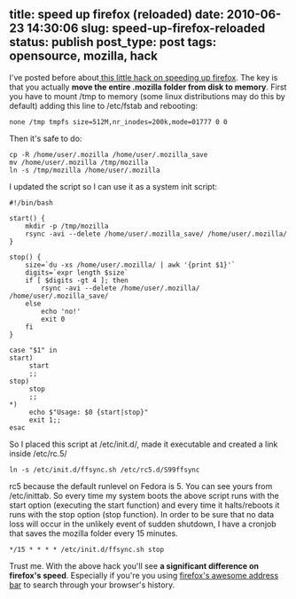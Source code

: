 title: speed up firefox (reloaded)
date: 2010-06-23 14:30:06
slug: speed-up-firefox-reloaded
status: publish
post_type: post
tags: opensource, mozilla, hack
---

I've posted before about[ this little hack on speeding up firefox](/2009/04/23/speed-firefox/). The key is that you actually **move the entire .mozilla folder from disk to memory**. First you have to mount /tmp to memory (some linux distributions may do this by default) adding this line to /etc/fstab and rebooting:

`none /tmp tmpfs size=512M,nr_inodes=200k,mode=01777 0 0`

Then it's safe to do:

    cp -R /home/user/.mozilla /home/user/.mozilla_save
    mv /home/user/.mozilla /tmp/mozilla
    ln -s /tmp/mozilla /home/user/.mozilla

I updated the script so I can use it as a system init script:
    
    
    #!/bin/bash
    
    start() {
        mkdir -p /tmp/mozilla
        rsync -avi --delete /home/user/.mozilla_save/ /home/user/.mozilla/
    }
    
    stop() {
        size=`du -xs /home/user/.mozilla/ | awk '{print $1}'`
        digits=`expr length $size`
        if [ $digits -gt 4 ]; then
            rsync -avi --delete /home/user/.mozilla/ /home/user/.mozilla_save/
        else
            echo 'no!'
            exit 0
        fi
    }
    
    case "$1" in
    start)
         start
         ;;
    stop)
         stop
         ;;
    *)
         echo $"Usage: $0 {start|stop}"
         exit 1;;
    esac
    

So I placed this script at /etc/init.d/, made it executable and created a link inside /etc/rc.5/

`ln -s /etc/init.d/ffsync.sh /etc/rc5.d/S99ffsync`

rc5 because the default runlevel on Fedora is 5. You can see yours from /etc/inittab. So every time my system boots the above script runs with the start option (executing the start function) and every time it halts/reboots it runs with the stop option (stop function). In order to be sure that no data loss will occur in the unlikely event of sudden shutdown, I have a cronjob that saves the mozilla folder every 15 minutes.

`*/15 * * * * /etc/init.d/ffsync.sh stop`

Trust me. With the above hack you'll see **a significant difference on firefox's speed**. Especially if you're you using [firefox's awesome address bar](http://blog.mozilla.com/blog/2008/04/21/a-little-something-awesome-about-firefox-3/) to search through your browser's history.

